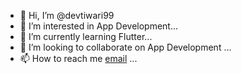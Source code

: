 - 👋 Hi, I’m @devtiwari99
- 👀 I’m interested in App Development...
- 🌱 I’m currently learning Flutter...
- 💞️ I’m looking to collaborate on App Development ...
- 📫 How to reach me [email](devtiwari9934@gmail.com) ...

<!---
devtiwari99/devtiwari99 is a ✨ special ✨ repository because its `README.md` (this file) appears on your GitHub profile.
You can click the Preview link to take a look at your changes.
--->
